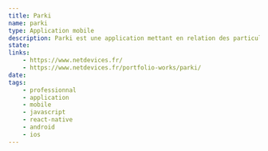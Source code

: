 ```yaml
---
title: Parki
name: parki
type: Application mobile
description: Parki est une application mettant en relation des particuliers dans un système permettant de trouver des place de parkinge dans de grandes aglomérations.
state:
links: 
	- https://www.netdevices.fr/
	- https://www.netdevices.fr/portfolio-works/parki/
date:
tags:
	- professionnal
	- application
	- mobile
	- javascript
	- react-native
	- android
	- ios
---
```

